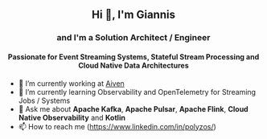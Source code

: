 ## <p align="center">Hi 👋, I'm Giannis</p>

### <p align="center">and I'm a Solution Architect / Engineer </p>
#### <p align="center">Passionate for Event Streaming Systems, Stateful Stream Processing and Cloud Native Data Architectures </p>


- 🔭 I’m currently working at [Aiven](https://aiven.io/)
- 🌱 I’m currently learning Observability and OpenTelemetry for Streaming Jobs / Systems
- 💬 Ask me about **Apache Kafka**, **Apache Pulsar**, **Apache Flink**, **Cloud Native Observability** and **Kotlin**
- 📫 How to reach me (https://www.linkedin.com/in/polyzos/)




